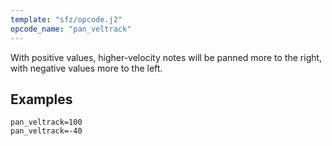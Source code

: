 ```yaml
---
template: "sfz/opcode.j2"
opcode_name: "pan_veltrack"
---
```

With positive values, higher-velocity notes will be panned more to the right,
with negative values more to the left.

## Examples

```sfz
pan_veltrack=100
pan_veltrack=-40
```
